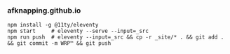 ### afknapping.github.io

```
npm install -g @11ty/eleventy
npm start     # eleventy --serve --input=_src
npm run push  # eleventy --input=_src && cp -r _site/* . && git add . && git commit -m WRP™ && git push
```
